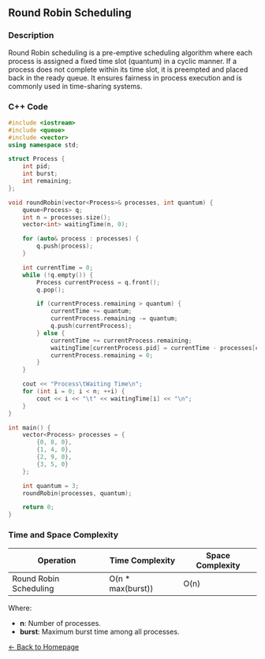 ## Round Robin Scheduling

### Description
Round Robin scheduling is a pre-emptive scheduling algorithm where each process is assigned a fixed time slot (quantum) in a cyclic manner. If a process does not complete within its time slot, it is preempted and placed back in the ready queue. It ensures fairness in process execution and is commonly used in time-sharing systems.

### C++ Code

```cpp
#include <iostream>
#include <queue>
#include <vector>
using namespace std;

struct Process {
    int pid;
    int burst;
    int remaining;
};

void roundRobin(vector<Process>& processes, int quantum) {
    queue<Process> q;
    int n = processes.size();
    vector<int> waitingTime(n, 0);

    for (auto& process : processes) {
        q.push(process);
    }

    int currentTime = 0;
    while (!q.empty()) {
        Process currentProcess = q.front();
        q.pop();

        if (currentProcess.remaining > quantum) {
            currentTime += quantum;
            currentProcess.remaining -= quantum;
            q.push(currentProcess);
        } else {
            currentTime += currentProcess.remaining;
            waitingTime[currentProcess.pid] = currentTime - processes[currentProcess.pid].burst;
            currentProcess.remaining = 0;
        }
    }

    cout << "Process\tWaiting Time\n";
    for (int i = 0; i < n; ++i) {
        cout << i << "\t" << waitingTime[i] << "\n";
    }
}

int main() {
    vector<Process> processes = {
        {0, 8, 0},
        {1, 4, 0},
        {2, 9, 0},
        {3, 5, 0}
    };

    int quantum = 3;
    roundRobin(processes, quantum);

    return 0;
}
```
### Time and Space Complexity

| Operation                     | Time Complexity                  | Space Complexity         |
|-------------------------------|----------------------------------|--------------------------|
| Round Robin Scheduling         | O(n * max(burst))                | O(n)                     |

Where:
- **n**: Number of processes.
- **burst**: Maximum burst time among all processes.

[← Back to Homepage](https://mehwishferoz.github.io/#3-️-packet-scheduling-and-quality-of-service-qos)